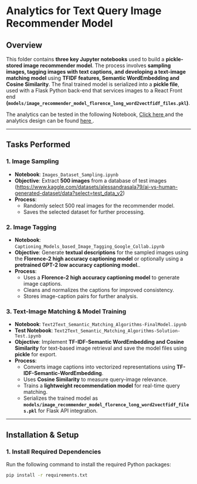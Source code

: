 # Analytics for Text Query Image Recommender Model

## Overview

This folder contains **three key Jupyter notebooks** used to build a **pickle-stored image recommender model**. The process involves **sampling images, tagging images with text captions, and developing a text-image matching model** using **TFIDF features, Semantic WordEmbedding and Cosine Similarity**. The final trained model is serialized into a **pickle file**, used with a Flask Python back-end that services images to a React Front end **(`models/image_recommender_model_florence_long_word2vectfidf_files.pkl`)**.

The analytics can be tested in the following Notebook, <a href="https://github.com/yvesmdev/multimodal_retrieval_system/blob/florence_embedding/analytics/Text2Text_Semantic_Matching_Algorithms-Solution-Test.ipynb" target="_blank"> Click here </a> and the analytics design can be found <a href="https://github.com/yvesmdev/multimodal_retrieval_system/blob/florence_embedding/analytics/Text2Text_Semantic_Matching_Algorithms-FinalModel.ipynb" target="_blank"> here </a>.

---

## **Tasks Performed**

### **1. Image Sampling**
- **Notebook**: `Images_Dataset_Sampling.ipynb`
- **Objective**: Extract **500 images** from a database of test images (https://www.kaggle.com/datasets/alessandrasala79/ai-vs-human-generated-dataset/data?select=test_data_v2)
- **Process**:
  - Randomly select 500 real images for the recommender model.
  - Saves the selected dataset for further processing.

### **2. Image Tagging**
- **Notebook**: `Captioning_Models_based_Image_Tagging_Google_Collab.ipynb`
- **Objective**: Generate **textual descriptions** for the sampled images using the **Florence-2 high accuracy captioning model**  or optionally using a **pretrained GPT-2 low accuracy captioning model.**.
- **Process**:
  - Uses a **Florence-2 high accuracy captioning model** to generate image captions.
  - Cleans and normalizes the captions for improved consistency.
  - Stores image-caption pairs for further analysis.

### **3. Text-Image Matching & Model Training**
- **Notebook**: `Text2Text_Semantic_Matching_Algorithms-FinalModel.ipynb`
- **Test Notebook**: `Text2Text_Semantic_Matching_Algorithms-Solution-Test.ipynb`
- **Objective**: Implement **TF-IDF-Semantic WordEmbedding and Cosine Similarity** for text-based image retrieval and save the model files using **pickle** for export.
- **Process**:
  - Converts image captions into vectorized representations using **TF-IDF-Semantic-WordEmbedding**.
  - Uses **Cosine Similarity** to measure query-image relevance.
  - Trains a **lightweight recommendation model** for real-time query matching.
  - Serializes the trained model as **`models/image_recommender_model_florence_long_word2vectfidf_files.pkl`** for Flask API integration.

---

## **Installation & Setup**
### **1. Install Required Dependencies**
Run the following command to install the required Python packages:
```sh
pip install -r requirements.txt
